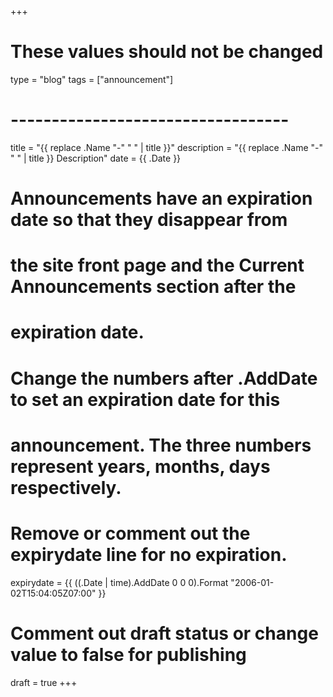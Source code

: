 +++
# These values should not be changed
type = "blog"
tags = ["announcement"]
# ----------------------------------

title = "{{ replace .Name "-" " " | title }}"
description = "{{ replace .Name "-" " " | title }} Description"
date = {{ .Date }}

# Announcements have an expiration date so that they disappear from
# the site front page and the Current Announcements section after the
# expiration date.
# Change the numbers after .AddDate to set an expiration date for this 
# announcement. The three numbers represent years, months, days respectively.
# Remove or comment out the expirydate line for no expiration. 
expirydate = {{ ((.Date | time).AddDate 0 0 0).Format "2006-01-02T15:04:05Z07:00" }}

# Comment out draft status or change value to false for publishing
draft = true
+++
